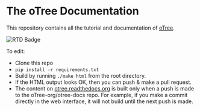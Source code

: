 # The oTree Documentation

This repository contains all the tutorial and documentation of
[oTree](http://otree.org).

![RTD Badge](https://readthedocs.org/projects/otree/badge/?version=latest)

To edit:

-   Clone this repo
-   `pip install -r requirements.txt`
-   Build by running ``./make html`` from the root directory.
-   If the HTML output looks OK, then you can push & make a pull request.
-   The content on [otree.readthedocs.org](http://otree.readthedocs.io/en/latest/index.html)
    is built only when a push is made to the oTree-org/otree-docs repo.
    For example, if you make a commit directly in the web interface,
    it will not build until the next push is made.